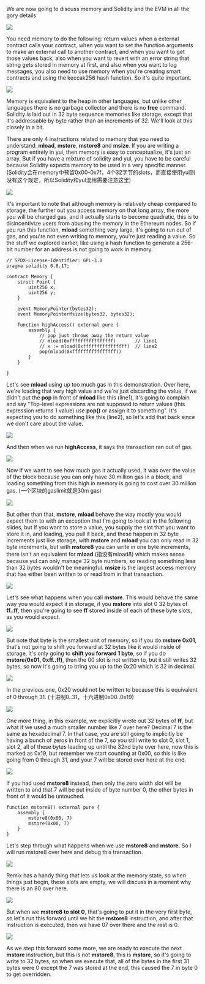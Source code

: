 We are now going to discuss memory and Solidity and the EVM in all the gory details

![](https://gitee.com/elvinsj/bootcamp/raw/main/week8/Yul%20and%20Assembly/Section2/memoryisprerequisite.png)

You need memory to do the following: return values when a external contract calls your contract, when you want to set the function arguments to make an external call to another contract, and when you want to get those values back, also when you want to revert with an error string that string gets stored in memory at first, and also when you want to log messages, you also need to use memory when you're creating smart contracts and using the keccak256 hash function. So it's quite important.

![](https://gitee.com/elvinsj/bootcamp/raw/main/week8/Yul%20and%20Assembly/Section2/memoryoverview.png)

Memory is equivalent to the heap in other languages, but unlike other languages there is no garbage collector and there is no **free** command. Solidity is laid out in 32 byte sequence memories like storage, except that it's addressable by byte rather than an increments of 32. We'll look at this closely in a bit.

There are only 4 instructions related to memory that you need to understand: **mload**, **mstore**, **mstore8** and **msize**. If you are writing a program entirely in yul, then memory is easy to conceptualize, it's just an array. But if you have a mixture of solidity and yul, you have to be careful because Solidity expects memory to be used in a very specific manner.  (Solidity会在memory中预留0x00-0x7f，4个32字节的slots，而直接使用yul则没有这个规定，所以Solidity和yul混用需要注意这里)

![](https://gitee.com/elvinsj/bootcamp/raw/main/week8/Yul%20and%20Assembly/Section2/memoryoverview2.png)

It's important to note that although memory is relatively cheap compared to storage, the further out you access memory on that long array, the more you will be charged gas, and it actually starts to become quadratic, this is to disincentivize users from abusing the memory in the Ethereum nodes. So if you run this function, **mload** something very large, it's going to run out of gas, and you're not even writing to memory, you're just reading a value. So the stuff we explored earlier, like using a hash function to generate a 256-bit number for an address is not going to work in memory.

```solidity
// SPDX-License-Identifier: GPL-3.0
pragma solidity 0.8.17;

contract Memory {
    struct Point {
        uint256 x;
        uint256 y;
    }

    event MemoryPointer(bytes32);
    event MemoryPointerMsize(bytes32, bytes32);

    function highAccess() external pure {
        assembly {
            // pop just throws away the return value
            // mload(0xffffffffffffffff)       // line1
            // x := mload(0xffffffffffffffff)  // line2
            pop(mload(0xffffffffffffffff))
        }
    }
    
}
```

Let's see **mload** using up too much gas in this demonstration. Over here, we're loading that very high value and we're just discarding the value, if we didn't put the **pop** in front of **mload** like this (line1), it's going to complain and say "Top-level expressions are not supposed to return values (this expression returns 1 value) use **pop()** or assign it to something". It's expecting you to do something like this (line2), so let's add that back since we don't care about the value.

![](https://gitee.com/elvinsj/bootcamp/raw/main/week8/Yul%20and%20Assembly/Section2/hignaccess.png)

And then when we run **highAccess**, it says the transaction ran out of gas. 

![](https://gitee.com/elvinsj/bootcamp/raw/main/week8/Yul%20and%20Assembly/Section2/overtheblock.png)

Now if we want to see how much gas it actually used, it was over the value of the block because you can only have 30 million gas in a block, and loading something from this high in memory is going to cost over 30 million gas. (一个区块的gaslimit就是30m gas)

![](https://gitee.com/elvinsj/bootcamp/raw/main/week8/Yul%20and%20Assembly/Section2/memoryoverview2.png)

But other than that, **mstore**, **mload** behave the way mostly you would expect them to with an exception that I'm going to look at in the following slides, but if you want to store a value, you supply the slot that you want to store it in, and loading, you pull it back, and these happen in 32 byte increments just like storage, with **mstore** and **mload** you can only read in 32 byte increments, but with **mstore8** you can write in one byte increments, there isn't an equivalent for **mload** (指没有mload8) which makes sense because yul can only manage 32 byte numbers, so reading something less than 32 bytes wouldn't be meaningful. **msize** is the largest access memory that has either been written to or read from in that transaction.

![](https://gitee.com/elvinsj/bootcamp/raw/main/week8/Yul%20and%20Assembly/Section2/mstorevisual.png)

Let's see what happens when you call **mstore**. This would behave the same way you would expect it in storage, if you **mstore** into slot 0 32 bytes of **ff..ff**, then you're going to see **ff** stored inside of each of these byte slots, as you would expect.

![](https://gitee.com/elvinsj/bootcamp/raw/main/week8/Yul%20and%20Assembly/Section2/mstorevisual2.png)

But note that byte is the smallest unit of memory, so if you do **mstore 0x01**, that's not going to shift you forward at 32 bytes like it would inside of storage, it's only going to **shift you forward 1 byte**, so if you do **mstore(0x01, 0xff..ff)**, then the 00 slot is not written to, but it still writes 32 bytes, so now it's going to bring you up to the 0x20 which is 32 in decimal.

![](https://gitee.com/elvinsj/bootcamp/raw/main/week8/Yul%20and%20Assembly/Section2/mstorevisual.png)

In the previous one, 0x20 would not be written to because this is equivalent of 0 through 31. (十进制0..31，十六进制0x00..0x19)

![](https://gitee.com/elvinsj/bootcamp/raw/main/week8/Yul%20and%20Assembly/Section2/mstorevisual3.png)

One more thing, in this example, we explicitly wrote out 32 bytes of **ff**, but what if we used a much smaller number like 7 over here? Decimal 7 is the same as hexadecimal 7. In that case, you are still going to implicitly be having a bunch of zeros in front of the 7, so you still write to slot 0, slot 1, slot 2, all of these bytes leading up until the 32nd byte over here, now this is marked as 0x19, but remember we start counting at 0x00, so this is like going from 0 through 31, and your 7 will be stored over here at the end.

![](https://gitee.com/elvinsj/bootcamp/raw/main/week8/Yul%20and%20Assembly/Section2/mstorevisual4.png)

If you had used **mstore8** instead, then only the zero width slot will be written to and that 7 will be put inside of byte number 0, the other bytes in front of it would be untouched.

```solidity
function mstore8() external pure {
    assembly {
        mstore8(0x00, 7)
        mstore(0x00, 7)
    }
}
```

Let's step through what happens when we use **mstore8** and **mstore**. So I will run mstore8 over here and debug this transaction.

![](https://gitee.com/elvinsj/bootcamp/raw/main/week8/Yul%20and%20Assembly/Section2/remixmemory.png)

Remix has a handy thing that lets us look at the memory state, so when things just begin, these slots are empty, we will discuss in a moment why there is an 80 over here. 

![](https://gitee.com/elvinsj/bootcamp/raw/main/week8/Yul%20and%20Assembly/Section2/remixmemory2.png)

But when we **mstore8 to slot 0**, that's going to put it in the very first byte, so let's run this forward until we hit the **mstore8** instruction, and after that instruction is executed, then we have 07 over there and the rest is 0. 

![](https://gitee.com/elvinsj/bootcamp/raw/main/week8/Yul%20and%20Assembly/Section2/remixmemory3.png)

As we step this forward some more, we are ready to execute the next **mstore** instruction, but this is not **mstore8**, this is **mstore**, so it's going to write to 32 bytes, so when we execute that, all of the bytes in the first 31 bytes were 0 except the 7 was stored at the end, this caused the 7 in byte 0 to get overridden.